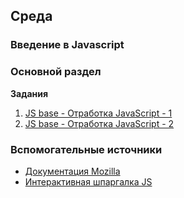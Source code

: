 ## Среда


### Введение в Javascript

### Основной раздел


**Задания**

1. [JS base - Отработка JavaScript - 1](../../../../js-base-tasks)
2. [JS base - Отработка JavaScript - 2](../../../../js-base-algo_functions)

### Вспомогательные источники

- [Документация Mozilla](https://developer.mozilla.org/ru/docs/Web/JavaScript)
- [Интерактивная шпаргалка JS](https://htmlcheatsheet.com/js)
